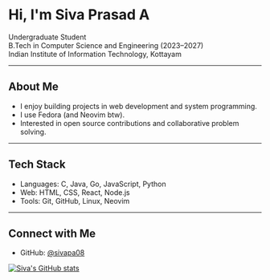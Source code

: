 <!--[![Siva's GitHub stats](https://github-readme-stats.vercel.app/api?username=SivaPA08)](https://github.com/SivaPA08/github-readme-stats)-->

# Hi, I'm Siva Prasad A

Undergraduate Student  
B.Tech in Computer Science and Engineering (2023–2027)  
Indian Institute of Information Technology, Kottayam  

---

## About Me
- I enjoy building projects in web development and system programming.  
- I use Fedora (and Neovim btw).  
- Interested in open source contributions and collaborative problem solving.  

---

## Tech Stack
- Languages: C, Java, Go, JavaScript, Python  
- Web: HTML, CSS, React, Node.js  
- Tools: Git, GitHub, Linux, Neovim

---

## Connect with Me
- GitHub: [@sivapa08](https://github.com/sivapa08)  

[![Siva's GitHub stats](https://github-readme-stats.vercel.app/api?username=SivaPA08)](https://github.com/SivaPA08/github-readme-stats)
